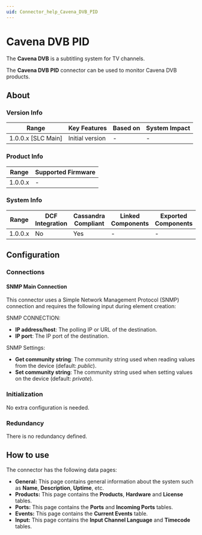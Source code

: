 ```yaml
---
uid: Connector_help_Cavena_DVB_PID
---
```


# Cavena DVB PID

The **Cavena DVB** is a subtitling system for TV channels.

The **Cavena DVB PID** connector can be used to monitor Cavena DVB products.

## About

### Version Info

| Range                | Key Features     | Based on     | System Impact     |
|----------------------|------------------|--------------|-------------------|
| 1.0.0.x [SLC Main]   | Initial version  | -            | -                 |

### Product Info

| Range     | Supported Firmware     |
|-----------|------------------------|
| 1.0.0.x   | -                      |

### System Info

| Range     | DCF Integration     | Cassandra Compliant     | Linked Components     | Exported Components     |
|-----------|---------------------|-------------------------|-----------------------|-------------------------|
| 1.0.0.x   | No                  | Yes                     | -                     | -                       |

## Configuration

### Connections

#### SNMP Main Connection

This connector uses a Simple Network Management Protocol (SNMP) connection and requires the following input during element creation:

SNMP CONNECTION:

- **IP address/host**: The polling IP or URL of the destination.
- **IP port**: The IP port of the destination.

SNMP Settings:

- **Get community string**: The community string used when reading values from the device (default: *public*).
- **Set community string**: The community string used when setting values on the device (default: *private*).

### Initialization

No extra configuration is needed.

### Redundancy

There is no redundancy defined.

## How to use

The connector has the following data pages:

- **General:** This page contains general information about the system such as **Name**, **Description**, **Uptime**, etc.
- **Products:** This page contains the **Products**, **Hardware** and **License** tables.
- **Ports:** This page contains the **Ports** and **Incoming Ports** tables.
- **Events:** This page contains the **Current Events** table.
- **Input:** This page contains the **Input Channel Language** and **Timecode** tables.
